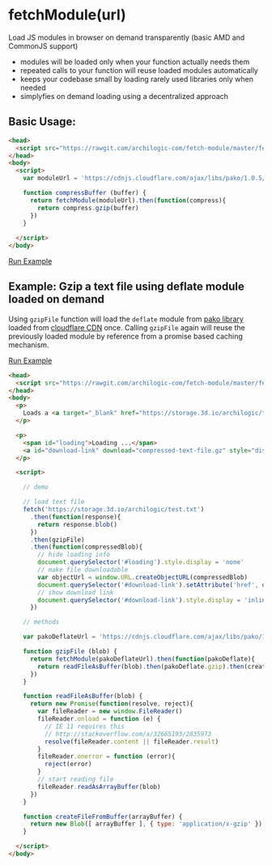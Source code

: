 # fetchModule(url)

Load JS modules in browser on demand transparently (basic AMD and CommonJS support)

* modules will be loaded only when your function actually needs them
* repeated calls to your function will reuse loaded modules automatically
* keeps your codebase small by loading rarely used libraries only when needed
* simplyfies on demand loading using a decentralized approach

## Basic Usage:
```html
<head>
  <script src="https://rawgit.com/archilogic-com/fetch-module/master/fetch-module.js"></script>
</head>
<body>
  <script>
    var moduleUrl = 'https://cdnjs.cloudflare.com/ajax/libs/pako/1.0.5/pako_deflate.min.js'

    function compressBuffer (buffer) {
      return fetchModule(moduleUrl).then(function(compress){
        return compress.gzip(buffer)
      })
    }
    
  </script>
</body>
```
[Run Example](https://jsfiddle.net/3dio/o1xz594y/)

## Example: Gzip a text file using deflate module loaded on demand

Using `gzipFile` function will load the `deflate` module from [pako library](https://www.npmjs.com/package/pako) loaded from [cloudflare CDN](https://cdnjs.cloudflare.com/ajax/libs/pako/1.0.5/pako_deflate.min.js) once. Calling `gzipFile` again will reuse the previously loaded module by reference from a promise based caching mechanism.

[Run Example](https://jsfiddle.net/3dio/39sq5vvy/)

```html
<head>
  <script src="https://rawgit.com/archilogic-com/fetch-module/master/fetch-module.js"></script>
</head>
<body>
  <p>
    Loads a <a target="_blank" href="https://storage.3d.io/archilogic/test.txt">text file</a> and creates a gzipped version for download.
  </p>

  <p>
    <span id="loading">Loading ...</span>
    <a id="download-link" download="compressed-text-file.gz" style="display:none;">Download compressed file</a>
  </p>

  <script>

    // demo

    // load text file
    fetch('https://storage.3d.io/archilogic/test.txt')
      .then(function(response){
        return response.blob()
      })
      .then(gzipFile)
      .then(function(compressedBlob){
        // hide loading info
        document.querySelector('#loading').style.display = 'none'
        // make file downloadable
        var objectUrl = window.URL.createObjectURL(compressedBlob)
        document.querySelector('#download-link').setAttribute('href', objectUrl)
        // show download link
        document.querySelector('#download-link').style.display = 'inline'
      })

    // methods

    var pakoDeflateUrl = 'https://cdnjs.cloudflare.com/ajax/libs/pako/1.0.5/pako_deflate.min.js'

    function gzipFile (blob) {
      return fetchModule(pakoDeflateUrl).then(function(pakoDeflate){
        return readFileAsBuffer(blob).then(pakoDeflate.gzip).then(createFileFromBuffer)   
      })
    }

    function readFileAsBuffer(blob) {
      return new Promise(function(resolve, reject){
        var fileReader = new window.FileReader()
        fileReader.onload = function (e) {
          // IE 11 requires this
          // http://stackoverflow.com/a/32665193/2835973
          resolve(fileReader.content || fileReader.result)
        }
        fileReader.onerror = function (error){
          reject(error)
        }
        // start reading file
        fileReader.readAsArrayBuffer(blob)
      })
    }

    function createFileFromBuffer(arrayBuffer) {
      return new Blob([ arrayBuffer ], { type: 'application/x-gzip' })
    }

  </script>
</body>
```
